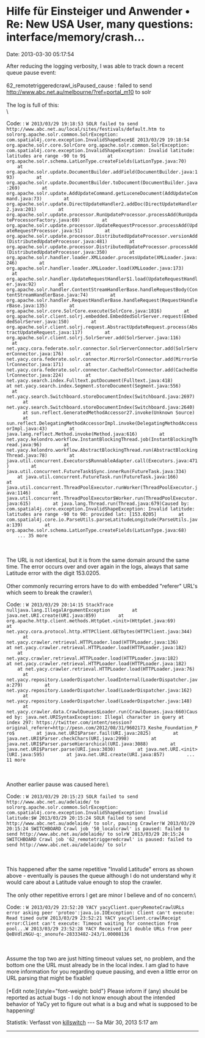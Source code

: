 Hilfe für Einsteiger und Anwender • Re: New USA User, many questions: interface/memory/crash\...
================================================================================================

Date: 2013-03-30 05:17:54

After reducing the logging verbosity, I was able to track down a recent
queue pause event:\
\
62\_remotetriggeredcrawl\_isPaused\_cause : failed to send
<http://www.abc.net.au/melbourne/?ref=portal_m10> to solr\
\
The log is full of this:\
\

Code: 
:   `W 2013/03/29 19:18:53 SOLR failed to send http://www.abc.net.au/local/sites/festivals/default.htm to solrorg.apache.solr.common.SolrException: com.spatial4j.core.exception.InvalidShapeExce$E 2013/03/29 19:18:54 org.apache.solr.core.SolrCore org.apache.solr.common.SolrException: com.spatial4j.core.exception.InvalidShapeException: Invalid latitude: latitudes are range -90 to 9$        at org.apache.solr.schema.LatLonType.createFields(LatLonType.java:70)        at org.apache.solr.update.DocumentBuilder.addField(DocumentBuilder.java:193)        at org.apache.solr.update.DocumentBuilder.toDocument(DocumentBuilder.java:269)        at org.apache.solr.update.AddUpdateCommand.getLuceneDocument(AddUpdateCommand.java:73)        at org.apache.solr.update.DirectUpdateHandler2.addDoc(DirectUpdateHandler2.java:201)        at org.apache.solr.update.processor.RunUpdateProcessor.processAdd(RunUpdateProcessorFactory.java:69)        at org.apache.solr.update.processor.UpdateRequestProcessor.processAdd(UpdateRequestProcessor.java:51)        at org.apache.solr.update.processor.DistributedUpdateProcessor.versionAdd(DistributedUpdateProcessor.java:481)        at org.apache.solr.update.processor.DistributedUpdateProcessor.processAdd(DistributedUpdateProcessor.java:350)        at org.apache.solr.handler.loader.XMLLoader.processUpdate(XMLLoader.java:246)        at org.apache.solr.handler.loader.XMLLoader.load(XMLLoader.java:173)        at org.apache.solr.handler.UpdateRequestHandler$1.load(UpdateRequestHandler.java:92)        at org.apache.solr.handler.ContentStreamHandlerBase.handleRequestBody(ContentStreamHandlerBase.java:74)        at org.apache.solr.handler.RequestHandlerBase.handleRequest(RequestHandlerBase.java:135)        at org.apache.solr.core.SolrCore.execute(SolrCore.java:1816)        at org.apache.solr.client.solrj.embedded.EmbeddedSolrServer.request(EmbeddedSolrServer.java:150)        at org.apache.solr.client.solrj.request.AbstractUpdateRequest.process(AbstractUpdateRequest.java:117)        at org.apache.solr.client.solrj.SolrServer.add(SolrServer.java:116)        at net.yacy.cora.federate.solr.connector.SolrServerConnector.add(SolrServerConnector.java:176)        at net.yacy.cora.federate.solr.connector.MirrorSolrConnector.add(MirrorSolrConnector.java:171)        at net.yacy.cora.federate.solr.connector.CachedSolrConnector.add(CachedSolrConnector.java:224)        at net.yacy.search.index.Fulltext.putDocument(Fulltext.java:418)        at net.yacy.search.index.Segment.storeDocument(Segment.java:556)        at net.yacy.search.Switchboard.storeDocumentIndex(Switchboard.java:2697)        at net.yacy.search.Switchboard.storeDocumentIndex(Switchboard.java:2640)        at sun.reflect.GeneratedMethodAccessor27.invoke(Unknown Source)        at sun.reflect.DelegatingMethodAccessorImpl.invoke(DelegatingMethodAccessorImpl.java:43)        at java.lang.reflect.Method.invoke(Method.java:616)        at net.yacy.kelondro.workflow.InstantBlockingThread.job(InstantBlockingThread.java:96)        at net.yacy.kelondro.workflow.AbstractBlockingThread.run(AbstractBlockingThread.java:78)        at java.util.concurrent.Executors$RunnableAdapter.call(Executors.java:471)        at java.util.concurrent.FutureTask$Sync.innerRun(FutureTask.java:334)        at java.util.concurrent.FutureTask.run(FutureTask.java:166)        at java.util.concurrent.ThreadPoolExecutor.runWorker(ThreadPoolExecutor.java:1146)        at java.util.concurrent.ThreadPoolExecutor$Worker.run(ThreadPoolExecutor.java:615)        at java.lang.Thread.run(Thread.java:679)Caused by: com.spatial4j.core.exception.InvalidShapeException: Invalid latitude: latitudes are range -90 to 90: provided lat: [153.0205]        at com.spatial4j.core.io.ParseUtils.parseLatitudeLongitude(ParseUtils.java:139)        at org.apache.solr.schema.LatLonType.createFields(LatLonType.java:68)        ... 35 more`

\
\
The URL is not identical, but it is from the same domain around the same
time. The error occurs over and over again in the logs, always that same
Latitude error with the digit 153.0205.\
\
Other commonly recurring errors have to do with embedded \"referer\"
URL\'s which seem to break the crawler:\

Code: 
:   `W 2013/03/29 20:14:15 StackTrace nulljava.lang.IllegalArgumentException        at java.net.URI.create(URI.java:859)        at org.apache.http.client.methods.HttpGet.<init>(HttpGet.java:69)        at net.yacy.cora.protocol.http.HTTPClient.GETbytes(HTTPClient.java:344)        at net.yacy.crawler.retrieval.HTTPLoader.load(HTTPLoader.java:136)        at net.yacy.crawler.retrieval.HTTPLoader.load(HTTPLoader.java:182)        at net.yacy.crawler.retrieval.HTTPLoader.load(HTTPLoader.java:182)        at net.yacy.crawler.retrieval.HTTPLoader.load(HTTPLoader.java:182)        at net.yacy.crawler.retrieval.HTTPLoader.load(HTTPLoader.java:76)        at net.yacy.repository.LoaderDispatcher.loadInternal(LoaderDispatcher.java:279)        at net.yacy.repository.LoaderDispatcher.load(LoaderDispatcher.java:162)        at net.yacy.repository.LoaderDispatcher.load(LoaderDispatcher.java:148)        at net.yacy.crawler.data.CrawlQueues$Loader.run(CrawlQueues.java:660)Caused by: java.net.URISyntaxException: Illegal character in query at index 297: https://twitter.com/intent/session?original_referer=http://pesn.com/2012/08/31/9602173_Keshe_Foundation_Pro$        at java.net.URI$Parser.fail(URI.java:2825)        at java.net.URI$Parser.checkChars(URI.java:2998)        at java.net.URI$Parser.parseHierarchical(URI.java:3088)        at java.net.URI$Parser.parse(URI.java:3030)        at java.net.URI.<init>(URI.java:595)        at java.net.URI.create(URI.java:857)        ... 11 more`

\
\
Another earlier pause was caused here:\

Code: 
:   `W 2013/03/29 20:15:23 SOLR failed to send http://www.abc.net.au/adelaide/ to solrorg.apache.solr.common.SolrException: com.spatial4j.core.exception.InvalidShapeException: Invalid latitude:$W 2013/03/29 20:15:24 SOLR failed to send http://www.abc.net.au/adelaide/ to solr, pausing Crawler!W 2013/03/29 20:15:24 SWITCHBOARD Crawl job '50_localcrawl' is paused: failed to send http://www.abc.net.au/adelaide/ to solrW 2013/03/29 20:15:24 SWITCHBOARD Crawl job '62_remotetriggeredcrawl' is paused: failed to send http://www.abc.net.au/adelaide/ to solr`

\
\
This happened after the same repetitive \"Invalid Latitude\" errors as
shown above - eventually is pauses the queue although I do not
understand why it would care about a Latitude value enough to stop the
crawler.\
\
The only other repetitive errors I get are minor I believe and of no
concern:\

Code: 
:   `W 2013/03/29 23:52:20 YACY yacyClient.queryRemoteCrawlURLs error asking peer 'proteo':java.io.IOException: Client can't execute: Read timed outW 2013/03/29 23:52:21 YACY yacyClient.crawlReceipt error:Client can't execute: Timeout waiting for connection from pool...W 2013/03/29 23:52:28 YACY Received 1/1 double URLs from peer QeBVdlzNGU-q:_anonufe-28333482-243/1.00008136`

\
\
Assume the top two are just hitting timeout values set, no problem, and
the bottom one the URL must already be in the local index. I am glad to
have more information for you regarding queue pausing, and even a little
error on URL parsing that might be fixable!\
\
[\*Edit note:]{style="font-weight: bold"} Please inform if (any) should
be reported as actual bugs - I do not know enough about the intended
behavior of YaCy yet to figure out what is a bug and what is supposed to
be happening!

Statistik: Verfasst von
[killswitch](http://forum.yacy-websuche.de/memberlist.php?mode=viewprofile&u=8892)
--- Sa Mär 30, 2013 5:17 am

------------------------------------------------------------------------
